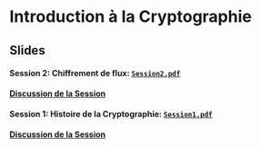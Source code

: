 # Introduction à la Cryptographie
## Slides

#### Session 2: Chiffrement de flux: [`Session2.pdf`](https://github.com/kaepora/courscrypto/blob/master/slides/Session2.pdf)
**[Discussion de la Session](https://github.com/kaepora/courscrypto/issues/3)**

#### Session 1: Histoire de la Cryptographie: [`Session1.pdf`](https://github.com/kaepora/courscrypto/blob/master/slides/Session1.pdf)
**[Discussion de la Session](https://github.com/kaepora/courscrypto/issues/1)**
